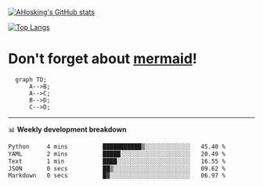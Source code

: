 [![AHosking's GitHub stats](https://github-readme-stats.vercel.app/api?username=ahosking&count_private=true&show_icons=true&theme=onedark&hide_rank=true&include_all_commits=true)](https://github.com/ahosking)

[![Top Langs](https://github-readme-stats.vercel.app/api/top-langs/?username=ahosking&layout=compact&theme=onedark)](https://github.com/ahosking)


# Don't forget about [mermaid](https://github.blog/2022-02-14-include-diagrams-markdown-files-mermaid/)!

```mermaid
  graph TD;
      A-->B;
      A-->C;
      B-->D;
      C-->D;
```
-------

📊 **Weekly development breakdown**

<!--START_SECTION:waka-->

```txt
Python     4 mins          ███████████▒░░░░░░░░░░░░░   45.40 %
YAML       2 mins          █████░░░░░░░░░░░░░░░░░░░░   20.49 %
Text       1 min           ████░░░░░░░░░░░░░░░░░░░░░   16.55 %
JSON       0 secs          ██▒░░░░░░░░░░░░░░░░░░░░░░   09.62 %
Markdown   0 secs          █▓░░░░░░░░░░░░░░░░░░░░░░░   06.97 %
```

<!--END_SECTION:waka-->
